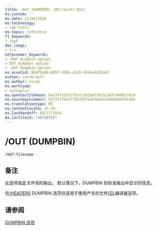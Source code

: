 ```yaml
---
title: -OUT (DUMPBIN) |Microsoft Docs
ms.custom: ''
ms.date: 11/04/2016
ms.technology:
- cpp-tools
ms.topic: reference
f1_keywords:
- /out
dev_langs:
- C++
helpviewer_keywords:
- /OUT dumpbin option
- OUT dumpbin option
- -OUT dumpbin option
ms.assetid: 984f9ab6-685f-480b-a515-69abe9d83a65
author: corob-msft
ms.author: corob
ms.workload:
- cplusplus
ms.openlocfilehash: 6ec74f33bf275afc102ddf3913ca8fc480617dc8
ms.sourcegitcommit: 92f2fff4ce77387b57a4546de1bd4bd464fb51b6
ms.translationtype: MT
ms.contentlocale: zh-CN
ms.lasthandoff: 09/17/2018
ms.locfileid: "45715725"
---
```

# <a name="out-dumpbin"></a>/OUT (DUMPBIN)

```
/OUT:filename
```

## <a name="remarks"></a>备注

此选项指定*文件名*的输出。 默认情况下，DUMPBIN 到标准输出中显示的信息。

仅[/HEADERS](../../build/reference/headers.md) DUMPBIN 选项仅适用于使用产生的文件[/GL](../../build/reference/gl-whole-program-optimization.md)编译器选项。

## <a name="see-also"></a>请参阅

[DUMPBIN 选项](../../build/reference/dumpbin-options.md)